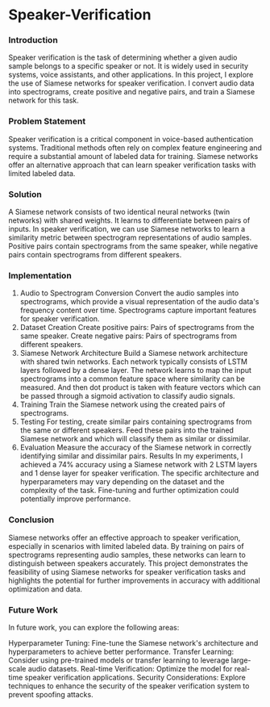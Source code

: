 # Speaker-Verification

### Introduction
Speaker verification is the task of determining whether a given audio sample belongs to a specific speaker or not. It is widely used in security systems, voice assistants, and other applications. In this project, I explore the use of Siamese networks for speaker verification. I convert audio data into spectrograms, create positive and negative pairs, and train a Siamese network for this task.

### Problem Statement
Speaker verification is a critical component in voice-based authentication systems. Traditional methods often rely on complex feature engineering and require a substantial amount of labeled data for training. Siamese networks offer an alternative approach that can learn speaker verification tasks with limited labeled data.

### Solution
A Siamese network consists of two identical neural networks (twin networks) with shared weights. It learns to differentiate between pairs of inputs. In speaker verification, we can use Siamese networks to learn a similarity metric between spectrogram representations of audio samples. Positive pairs contain spectrograms from the same speaker, while negative pairs contain spectrograms from different speakers.

### Implementation
1. Audio to Spectrogram Conversion
Convert the audio samples into spectrograms, which provide a visual representation of the audio data's frequency content over time. Spectrograms capture important features for speaker verification.
2. Dataset Creation
Create positive pairs: Pairs of spectrograms from the same speaker.
Create negative pairs: Pairs of spectrograms from different speakers.
3. Siamese Network Architecture
Build a Siamese network architecture with shared twin networks. Each network typically consists of LSTM layers followed by a dense layer.
The network learns to map the input spectrograms into a common feature space where similarity can be measured. And then dot product is taken with feature vectors which can be passed through a sigmoid activation to classify audio signals.
4. Training
Train the Siamese network using the created pairs of spectrograms.
5. Testing
For testing, create similar pairs containing spectrograms from the same or different speakers.
Feed these pairs into the trained Siamese network and which will classify them as similar or dissimilar.
6. Evaluation
Measure the accuracy of the Siamese network in correctly identifying similar and dissimilar pairs.
Results
In my experiments, I achieved a 74% accuracy using a Siamese network with 2 LSTM layers and 1 dense layer for speaker verification. The specific architecture and hyperparameters may vary depending on the dataset and the complexity of the task. Fine-tuning and further optimization could potentially improve performance.

### Conclusion
Siamese networks offer an effective approach to speaker verification, especially in scenarios with limited labeled data. By training on pairs of spectrograms representing audio samples, these networks can learn to distinguish between speakers accurately. This project demonstrates the feasibility of using Siamese networks for speaker verification tasks and highlights the potential for further improvements in accuracy with additional optimization and data.

### Future Work
In future work, you can explore the following areas:

Hyperparameter Tuning: Fine-tune the Siamese network's architecture and hyperparameters to achieve better performance.
Transfer Learning: Consider using pre-trained models or transfer learning to leverage large-scale audio datasets.
Real-time Verification: Optimize the model for real-time speaker verification applications.
Security Considerations: Explore techniques to enhance the security of the speaker verification system to prevent spoofing attacks.
